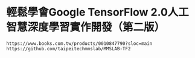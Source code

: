 # 輕鬆學會Google TensorFlow 2.0人工智慧深度學習實作開發（第二版）
```
https://www.books.com.tw/products/0010847790?sloc=main
https://github.com/taipeitechmmslab/MMSLAB-TF2
```
